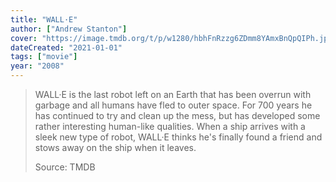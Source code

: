 ```yaml
---
title: "WALL·E"
author: ["Andrew Stanton"]
cover: "https://image.tmdb.org/t/p/w1280/hbhFnRzzg6ZDmm8YAmxBnQpQIPh.jpg"
dateCreated: "2021-01-01"
tags: ["movie"]
year: "2008"
---
```


> WALL·E is the last robot left on an Earth that has been overrun with garbage and all humans have fled to outer space. For 700 years he has continued to try and clean up the mess, but has developed some rather interesting human-like qualities. When a ship arrives with a sleek new type of robot, WALL·E thinks he's finally found a friend and stows away on the ship when it leaves.
>
> Source: TMDB
